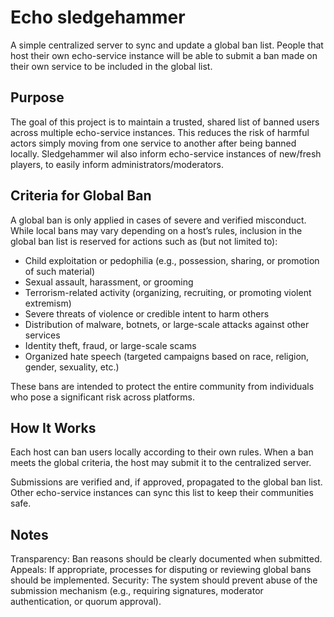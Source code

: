# Echo sledgehammer

A simple centralized server to sync and update a global ban list.
People that host their own echo-service instance will be able to submit a ban made on their own service to be included in the global list.

## Purpose

The goal of this project is to maintain a trusted, shared list of banned users across multiple echo-service instances.
This reduces the risk of harmful actors simply moving from one service to another after being banned locally.
Sledgehammer wil also inform echo-service instances of new/fresh players, to easily inform administrators/moderators.

## Criteria for Global Ban

A global ban is only applied in cases of severe and verified misconduct.
While local bans may vary depending on a host’s rules, inclusion in the global ban list is reserved for actions such as (but not limited to):

- Child exploitation or pedophilia (e.g., possession, sharing, or promotion of such material)
- Sexual assault, harassment, or grooming
- Terrorism-related activity (organizing, recruiting, or promoting violent extremism)
- Severe threats of violence or credible intent to harm others
- Distribution of malware, botnets, or large-scale attacks against other services
- Identity theft, fraud, or large-scale scams
- Organized hate speech (targeted campaigns based on race, religion, gender, sexuality, etc.)

These bans are intended to protect the entire community from individuals who pose a significant risk across platforms.

## How It Works

Each host can ban users locally according to their own rules.
When a ban meets the global criteria, the host may submit it to the centralized server.

Submissions are verified and, if approved, propagated to the global ban list.
Other echo-service instances can sync this list to keep their communities safe.

## Notes
Transparency: Ban reasons should be clearly documented when submitted.
Appeals: If appropriate, processes for disputing or reviewing global bans should be implemented.
Security: The system should prevent abuse of the submission mechanism (e.g., requiring signatures, moderator authentication, or quorum approval).
